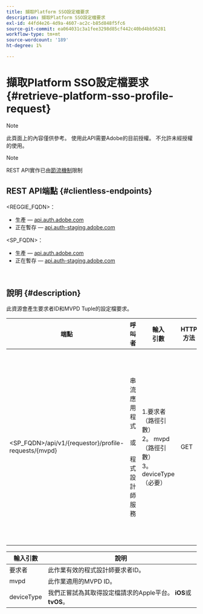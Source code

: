 ```yaml
---
title: 擷取Platform SSO設定檔要求
description: 擷取Platform SSO設定檔要求
exl-id: 44fd4e26-4d9a-4607-ac2c-b85d848f5fc6
source-git-commit: ea064031c3a1fee3298d85cf442c40bd4bb56281
workflow-type: tm+mt
source-wordcount: '189'
ht-degree: 1%

---
```


# 擷取Platform SSO設定檔要求 {#retrieve-platform-sso-profile-request}

>[!NOTE]
>
>此頁面上的內容僅供參考。 使用此API需要Adobe的目前授權。 不允許未經授權的使用。

>[!NOTE]
>
> REST API實作已由[節流機制](/help/authentication/throttling-mechanism.md)限制

## REST API端點 {#clientless-endpoints}

&lt;REGGIE_FQDN>：

* 生產 — [api.auth.adobe.com](http://api.auth.adobe.com/)
* 正在暫存 — [api.auth-staging.adobe.com](http://api.auth-staging.adobe.com/)

&lt;SP_FQDN>：

* 生產 — [api.auth.adobe.com](http://api.auth.adobe.com/)
* 正在暫存 — [api.auth-staging.adobe.com](http://api.auth-staging.adobe.com/)

</br>

## 說明 {#description}

此資源會產生要求者ID和MVPD Tuple的設定檔要求。


| 端點 | 呼叫</br>者 | 輸入   </br>引數 | HTTP </br>方法 | 回應 | HTTP </br>回應 |
| --- | --- | --- | --- | --- | --- |
| &lt;SP_FQDN>/api/v1/{requestor}/profile-requests/{mvpd} | 串流應用程式</br></br>或</br></br>程式設計師服務 | 1.要求者（路徑引數）</br>2。 mvpd （路徑引數）</br>3。 deviceType （必要） | GET | 回應Content-Type將會是應用程式/八位元資料流，因為使用者端應用程式的實際裝載是不透明的。</br></br>應用程式應將回應轉送至Platform</br></br>SSO引擎以取得設定檔SSO。 | 200 — 成功   </br>400 — 錯誤請求 |


| 輸入引數 | 說明 |
| --------------- | -------------------------------------------------------------------------------------------------------- |
| 要求者 | 此作業有效的程式設計師要求者ID。 |
| mvpd | 此作業適用的MVPD ID。 |
| deviceType | 我們正嘗試為其取得設定檔請求的Apple平台。  **iOS**&#x200B;或&#x200B;**tvOS**。 |
